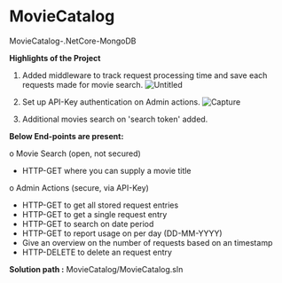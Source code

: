 # MovieCatalog
MovieCatalog-.NetCore-MongoDB

**Highlights of the Project**
  1. Added middleware to track request processing time and save each requests made for movie search.
   ![Untitled](https://github.com/HqRhn/MovieCatalog/assets/141786593/840b7882-9f9f-47ad-8b34-aa6cd7bbb849)
  2. Set up API-Key authentication on Admin actions.
     ![Capture](https://github.com/HqRhn/MovieCatalog/assets/141786593/81fa1a45-3c75-4814-a77d-62d4de469c01)

  3. Additional movies search on 'search token' added.

**Below End-points are present:**

o Movie Search (open, not secured)

-    HTTP-GET where you can supply a movie title

  
o Admin Actions (secure, via API-Key)

-  HTTP-GET to get all stored request entries
-  HTTP-GET to get a single request entry
-  HTTP-GET to search on date period
-  HTTP-GET to report usage on per day (DD-MM-YYYY)
-  Give an overview on the number of requests based on an timestamp 
-  HTTP-DELETE to delete an request entry



**Solution path :** MovieCatalog/MovieCatalog.sln
